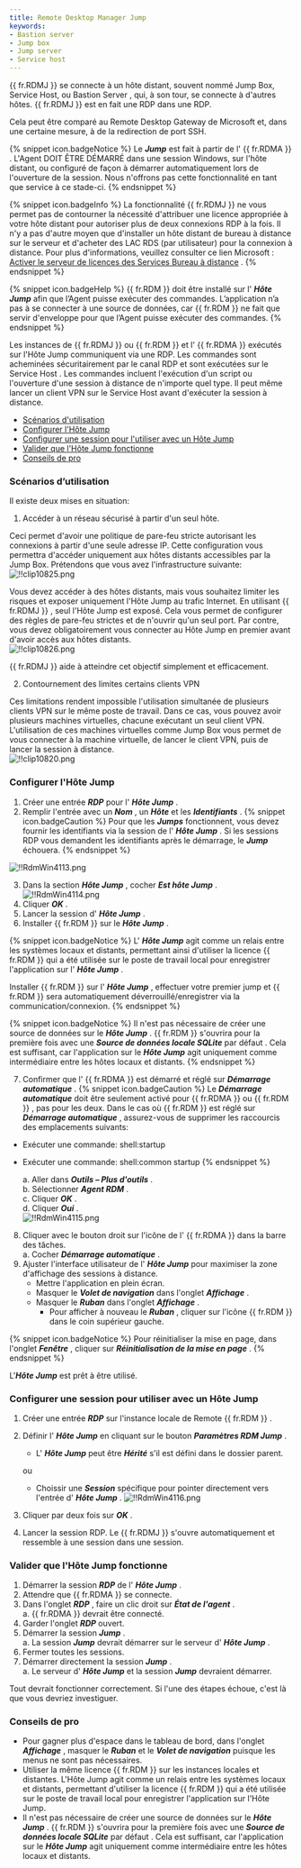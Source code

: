 ```yaml
---
title: Remote Desktop Manager Jump
keywords:
- Bastion server
- Jump box
- Jump server
- Service host
---
```

{{ fr.RDMJ }} se connecte à un hôte distant, souvent nommé Jump Box, Service Host, ou Bastion Server , qui, à son tour, se connecte à d'autres hôtes. {{ fr.RDMJ }} est en fait une RDP dans une RDP.  

Cela peut être comparé au Remote Desktop Gateway de Microsoft et, dans une certaine mesure, à de la redirection de port SSH. 

{% snippet icon.badgeNotice %} 
Le ***Jump*** est fait à partir de l' {{ fr.RDMA }} . L'Agent DOIT ÊTRE DÉMARRÉ dans une session Windows, sur l'hôte distant, ou configuré de façon à démarrer automatiquement lors de l'ouverture de la session. Nous n'offrons pas cette fonctionnalité en tant que service à ce stade-ci. 
{% endsnippet %}
 
{% snippet icon.badgeInfo %} 
La fonctionnalité {{ fr.RDMJ }} ne vous permet pas de contourner la nécessité d'attribuer une licence appropriée à votre hôte distant pour autoriser plus de deux connexions RDP à la fois. Il n'y a pas d'autre moyen que d'installer un hôte distant de bureau à distance sur le serveur et d'acheter des LAC RDS (par utilisateur) pour la connexion à distance. Pour plus d'informations, veuillez consulter ce lien Microsoft : [Activer le serveur de licences des Services Bureau à distance](https://learn.microsoft.com/fr-fr/windows-server/remote/remote-desktop-services/rds-activate-license-server) . 
{% endsnippet %}
 
{% snippet icon.badgeHelp %} 
{{ fr.RDM }} doit être installé sur l' ***Hôte Jump*** afin que l’Agent puisse exécuter des commandes. L’application n’a pas à se connecter à une source de données, car {{ fr.RDM }} ne fait que servir d'enveloppe pour que l’Agent puisse exécuter des commandes. 
{% endsnippet %}
 
Les instances de {{ fr.RDMJ }} ou {{ fr.RDM }} et l' {{ fr.RDMA }} exécutés sur l'Hôte Jump communiquent via une RDP. Les commandes sont acheminées sécuritairement par le canal RDP et sont exécutées sur le Service Host . Les commandes incluent l'exécution d'un script ou l'ouverture d'une session à distance de n'importe quel type. Il peut même lancer un client VPN sur le Service Host avant d'exécuter la session à distance.  

* [Scénarios d'utilisation](#scénarios-dutilisation) 
* [Configurer l'Hôte Jump](#configurer-lhôte-jump) 
* [Configurer une session pour l'utiliser avec un Hôte Jump](#configurer-une-session-pour-utiliser-avec-un-hôte-jump) 
* [Valider que l'Hôte Jump fonctionne](#valider-que-lhôte-jump-fonctionne) 
* [Conseils de pro](#conseils-de-pro) 

### Scénarios d’utilisation 

Il existe deux mises en situation:  

1. Accéder à un réseau sécurisé à partir d'un seul hôte.  

Ceci permet d'avoir une politique de pare-feu stricte autorisant les connexions à partir d'une seule adresse IP. Cette configuration vous permettra d'accéder uniquement aux hôtes distants accessibles par la Jump Box. Prétendons que vous avez l'infrastructure suivante:  
![!!clip10825.png](https://webdevolutions.azureedge.net/docs/fr/rdm/windows/clip10825.png) 

Vous devez accéder à des hôtes distants, mais vous souhaitez limiter les risques et exposer uniquement l'Hôte Jump au trafic Internet. En utilisant {{ fr.RDMJ }} , seul l'Hôte Jump est exposé. Cela vous permet de configurer des règles de pare-feu strictes et de n'ouvrir qu'un seul port. Par contre, vous devez obligatoirement vous connecter au Hôte Jump en premier avant d'avoir accès aux hôtes distants.  
![!!clip10826.png](https://webdevolutions.azureedge.net/docs/fr/rdm/windows/clip10826.png) 

{{ fr.RDMJ }} aide à atteindre cet objectif simplement et efficacement.  

2. Contournement des limites certains clients VPN  

Ces limitations rendent impossible l'utilisation simultanée de plusieurs clients VPN sur le même poste de travail. Dans ce cas, vous pouvez avoir plusieurs machines virtuelles, chacune exécutant un seul client VPN. L'utilisation de ces machines virtuelles comme Jump Box vous permet de vous connecter à la machine virtuelle, de lancer le client VPN, puis de lancer la session à distance.  
![!!clip10820.png](https://webdevolutions.azureedge.net/docs/fr/rdm/windows/clip10820.png) 

### Configurer l'Hôte Jump 

1. Créer une entrée ***RDP*** pour l' ***Hôte Jump*** . 
1. Remplir l'entrée avec un ***Nom*** , un ***Hôte*** et les ***Identifiants*** . 
{% snippet icon.badgeCaution %} 
Pour que les ***Jumps*** fonctionnent, vous devez fournir les identifiants via la session de l' ***Hôte Jump*** . Si les sessions RDP vous demandent les identifiants après le démarrage, le ***Jump*** échouera. 
{% endsnippet %}
 
![!!RdmWin4113.png](https://webdevolutions.azureedge.net/docs/fr/rdm/windows/RdmWin4113.png) 

3. Dans la section ***Hôte Jump*** , cocher ***Est hôte Jump*** .  
![!!RdmWin4114.png](https://webdevolutions.azureedge.net/docs/fr/rdm/windows/RdmWin4114.png) 
1. Cliquer ***OK*** . 
1. Lancer la session d' ***Hôte Jump*** . 
1. Installer {{ fr.RDM }} sur le ***Hôte Jump*** . 

{% snippet icon.badgeNotice %} 
L' ***Hôte Jump*** agit comme un relais entre les systèmes locaux et distants, permettant ainsi d'utiliser la licence {{ fr.RDM }} qui a été utilisée sur le poste de travail local pour enregistrer l'application sur l' ***Hôte Jump*** .  

Installer {{ fr.RDM }} sur l' ***Hôte Jump*** , effectuer votre premier jump et {{ fr.RDM }} sera automatiquement déverrouillé/enregistrer via la communication/connexion. 
{% endsnippet %}
 
{% snippet icon.badgeNotice %} 
Il n'est pas nécessaire de créer une source de données sur le ***Hôte Jump*** . {{ fr.RDM }} s'ouvrira pour la première fois avec une ***Source de données locale SQLite*** par défaut . Cela est suffisant, car l'application sur le ***Hôte Jump*** agit uniquement comme intermédiaire entre les hôtes locaux et distants. 
{% endsnippet %}
 

7. Confirmer que l' {{ fr.RDMA }} est démarré et réglé sur ***Démarrage automatique*** . 
{% snippet icon.badgeCaution %} 
Le ***Démarrage automatique*** doit être seulement activé pour {{ fr.RDMA }} ou {{ fr.RDM }} , pas pour les deux. Dans le cas où {{ fr.RDM }} est réglé sur ***Démarrage automatique*** , assurez-vous de supprimer les raccourcis des emplacements suivants:  

* Exécuter une commande: shell:startup 
* Exécuter une commande: shell:common startup 
{% endsnippet %}
 
    a. Aller dans ***Outils – Plus d'outils*** .  
    b. Sélectionner ***Agent RDM*** .  
    c. Cliquer ***OK*** .  
    d. Cliquer ***Oui*** .  
    ![!!RdmWin4115.png](https://webdevolutions.azureedge.net/docs/fr/rdm/windows/RdmWin4115.png) 

8. Cliquer avec le bouton droit sur l'icône de l' {{ fr.RDMA }} dans la barre des tâches.  
    a. Cocher ***Démarrage automatique*** .  
1. Ajuster l'interface utilisateur de l' ***Hôte Jump*** pour maximiser la zone d'affichage des sessions à distance.  
    * Mettre l'application en plein écran. 
    * Masquer le ***Volet de navigation*** dans l'onglet ***Affichage*** . 
    * Masquer le ***Ruban*** dans l'onglet ***Affichage*** . 
        * Pour afficher à nouveau le ***Ruban*** , cliquer sur l'icône {{ fr.RDM }} dans le coin supérieur gauche.  

{% snippet icon.badgeNotice %} 
Pour réinitialiser la mise en page, dans l'onglet ***Fenêtre*** , cliquer sur ***Réinitialisation de la mise en page*** . 
{% endsnippet %}
 
L'***Hôte Jump*** est prêt à être utilisé. 

### Configurer une session pour utiliser avec un Hôte Jump 

1. Créer une entrée ***RDP*** sur l'instance locale de Remote {{ fr.RDM }} . 
1. Définir l' ***Hôte Jump*** en cliquant sur le bouton ***Paramètres RDM Jump*** . 
    * L' ***Hôte Jump*** peut être ***Hérité*** s'il est défini dans le dossier parent.  

    ou  
    * Choissir une ***Session*** spécifique pour pointer directement vers l'entrée d' ***Hôte Jump*** . 
    ![!!RdmWin4116.png](https://webdevolutions.azureedge.net/docs/fr/rdm/windows/RdmWin4116.png) 
3. Cliquer par deux fois sur ***OK*** . 
1. Lancer la session RDP. Le {{ fr.RDMJ }} s'ouvre automatiquement et ressemble à une session dans une session. 

### Valider que l'Hôte Jump fonctionne 

1. Démarrer la session ***RDP*** de l' ***Hôte Jump*** . 
1. Attendre que {{ fr.RDMA }} se connecte. 
1. Dans l'onglet ***RDP*** , faire un clic droit sur ***État de l'agent*** .  
    a. {{ fr.RDMA }} devrait être connecté.  
1. Garder l'onglet ***RDP*** ouvert. 
1. Démarrer la session ***Jump*** .  
    a. La session ***Jump*** devrait démarrer sur le serveur d' ***Hôte Jump*** .  
1. Fermer toutes les sessions. 
1. Démarrer directement la session ***Jump*** .  
    a. Le serveur d' ***Hôte Jump*** et la session ***Jump*** devraient démarrer.  

Tout devrait fonctionner correctement. Si l'une des étapes échoue, c'est là que vous devriez investiguer. 

### Conseils de pro 

* Pour gagner plus d'espace dans le tableau de bord, dans l'onglet ***Affichage*** , masquer le ***Ruban*** et le ***Volet de navigation*** puisque les menus ne sont pas nécessaires. 
* Utiliser la même licence {{ fr.RDM }} sur les instances locales et distantes. L'Hôte Jump agit comme un relais entre les systèmes locaux et distants, permettant d'utiliser la licence {{ fr.RDM }} qui a été utilisée sur le poste de travail local pour enregistrer l'application sur l'Hôte Jump. 
* Il n'est pas nécessaire de créer une source de données sur le ***Hôte Jump*** . {{ fr.RDM }} s'ouvrira pour la première fois avec une ***Source de données locale SQLite*** par défaut . Cela est suffisant, car l'application sur le ***Hôte Jump*** agit uniquement comme intermédiaire entre les hôtes locaux et distants. 

